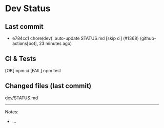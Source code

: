 # Dev Status

## Last commit
- e784cc1 chore(dev): auto-update STATUS.md [skip ci] (#1368) (github-actions[bot], 23 minutes ago)
## CI & Tests
[OK] npm ci
[FAIL] npm test

## Changed files (last commit)
dev/STATUS.md

---
Notes:
- ...
